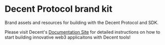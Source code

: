 # Decent Protocol brand kit
Brand assets and resources for building with the Decent Protocol and SDK.

Please visit Decent's [Documentation Site](https://docs.decent.xyz/) for detailed instructions on how to start building innovative web3 applicaitons with Decent tools!